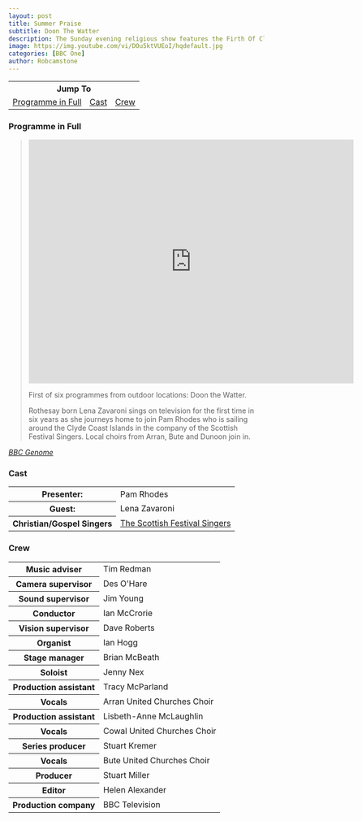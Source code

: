 ```yaml
---
layout: post
title: Summer Praise
subtitle: Doon The Watter
description: The Sunday evening religious show features the Firth Of Clyde, and visits Lena's home town of Rothesay. Pam Rhodes chats to Lena about her life and career.
image: https://img.youtube.com/vi/DOu5ktVUEoI/hqdefault.jpg
categories: [BBC One]
author: Robcamstone
---
```


<table style="text-align:center;">
<tr><th colspan="3">Jump To</th></tr>

<tr>
<td><a href="#programme-in-full">Programme in Full</a></td>
<td><a href="#cast">Cast</a></td>
<td><a href="#crew">Crew</a></td>
</tr>
</table>

### Programme in Full
> <div class="responsive-video"><iframe width="640" height="480" src="https://www.youtube.com/embed/DOu5ktVUEoI?rel=0&showinfo=0" frameborder="0" allowfullscreen></iframe></div>
>
> First of six programmes from outdoor locations: Doon the Watter.
>
> Rothesay born Lena Zavaroni sings on television for the first time in six years as she journeys home to join Pam Rhodes who is sailing around the Clyde Coast Islands in the company of the Scottish Festival Singers. Local choirs from Arran, Bute and Dunoon join in.

<cite>[BBC Genome](https://genome.ch.bbc.co.uk/schedules/bbcone/london/1993-08-01#at-18.25)</cite>

### Cast
<table>
<tr><th>Presenter:</th><td>Pam Rhodes</td></tr>
<tr><th>Guest:</th><td>Lena Zavaroni</td></tr>
<tr><th>Christian/Gospel Singers</th><td><a href="https://www.bbc.co.uk/music/artists/0b1127bd-b4ea-478b-ab47-ed2e33478ebf">The Scottish Festival Singers</a></td></tr>
</table>

### Crew
<table>
<tr><th>Music adviser</th><td>Tim Redman</td></tr>
<tr><th>Camera supervisor</th><td>Des O'Hare</td></tr>
<tr><th>Sound supervisor</th><td>Jim Young</td></tr>
<tr><th>Conductor</th><td>Ian McCrorie</td></tr>
<tr><th>Vision supervisor</th><td>Dave Roberts</td></tr>
<tr><th>Organist</th><td>Ian Hogg</td></tr>
<tr><th>Stage manager</th><td>Brian McBeath</td></tr>
<tr><th>Soloist</th><td>Jenny Nex</td></tr>
<tr><th>Production assistant</th><td>Tracy McParland</td></tr>
<tr><th>Vocals</th><td>Arran United Churches Choir</td></tr>
<tr><th>Production assistant</th><td>Lisbeth-Anne McLaughlin</td></tr>
<tr><th>Vocals</th><td>Cowal United Churches Choir</td></tr>
<tr><th>Series producer</th><td>Stuart Kremer</td></tr>
<tr><th>Vocals</th><td>Bute United Churches Choir</td></tr>
<tr><th>Producer</th><td>Stuart Miller</td></tr>
<tr><th>Editor</th><td>Helen Alexander</td></tr>
<tr><th>Production company</th><td>BBC Television</td></tr>
</table>

